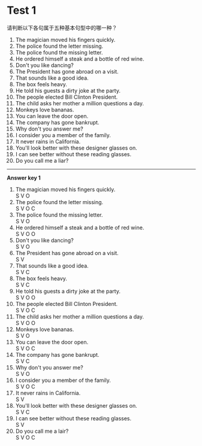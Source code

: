 # Test 1

请判断以下各句属于五种基本句型中的哪一种？
>  
1. The magician moved his fingers quickly.  
2. The police found the letter missing.  
3. The police found the missing letter.  
4. He ordered himself a steak and a bottle of red wine.  
5. Don't you like dancing?  
6. The President has gone abroad on a visit.  
7. That sounds like a good idea.  
8. The box feels heavy.
9. He told his guests a dirty joke at the party.
10. The people elected Bill Clinton President.
11. The child asks her mother a million questions a day.
12. Monkeys love bananas.  
13. You can leave the door open.  
14. The company has gone bankrupt.  
15. Why don't you answer me?  
16. I consider you a member of the family.  
17. It never rains in California.  
18. You'll look better with these designer glasses on.  
19. I can see better without these reading glasses.  
20. Do you call me a liar?  


---


**Answer key 1**
>  
1. The magician moved his fingers quickly.  
S V O
2. The police found the letter missing.  
S V O C
3. The police found the missing letter.  
S V O
4. He ordered himself a steak and a bottle of red wine.  
S V O O
5. Don't you like dancing?  
S V O
6. The President has gone abroad on a visit.  
S V
7. That sounds like a good idea.  
S V C
8. The box feels heavy.  
S V C
9. He told his guests a dirty joke at the party.    
S V O O
10. The people elected Bill Clinton President.  
S V O C
11. The child asks her mother a million questions a day.  
S V O O
12. Monkeys love bananas.  
S V O
13. You can leave the door open.  
S V O C
14. The company has gone bankrupt.  
S V C
15. Why don't you answer me?  
S V O
16. I consider you a member of the family.  
S V O C
17. It never rains in California.  
S V
18. You'll look better with these designer glasses on.  
S V C
19. I can see better without these reading glasses.  
S V
20. Do you call me a lair?  
S V O C